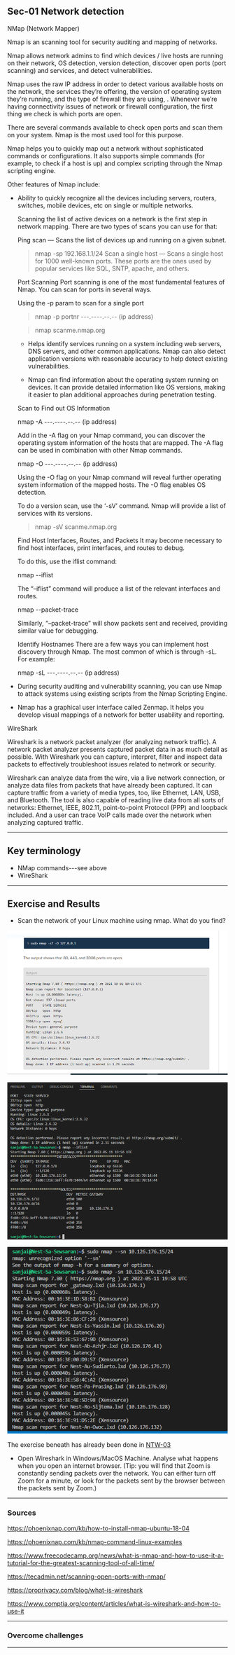 ## Sec-01 Network detection

NMap (Network Mapper)

Nmap is an scanning tool for security auditing and mapping of networks. 

Nmap allows network admins to find which devices / live hosts are running on their network, OS detection, version detection, discover open ports (port scanning) and services, and detect vulnerabilities.

Nmap uses the raw IP address in order to detect various available hosts on the network, the services they’re offering, the version of operating system they’re running, and the type of firewall they are using, . Whenever we’re having connectivity issues of network or firewall configuration, the first thing we check is which ports are open.

There are several commands available to check open ports and scan them on your system. Nmap is the most used tool for this purpose. 


Nmap helps you to quickly map out a network without sophisticated commands or configurations. It also supports simple commands (for example, to check if a host is up) and complex scripting through the Nmap scripting engine.

Other features of Nmap include:

* Ability to quickly recognize all the devices including servers, routers, switches, mobile devices, etc on single or multiple networks.

    Scanning the list of active devices on a network is the first step in network mapping. There are two types of scans you can use for that:

    Ping scan — Scans the list of devices up and running on a given subnet.

    > nmap -sp 192.168.1.1/24
    Scan a single host — Scans a single host for 1000 well-known ports. These ports are the ones used by popular services like SQL, SNTP, apache, and others.

    Port Scanning
    Port scanning is one of the most fundamental features of Nmap. You can scan for ports in several ways.

    Using the -p param to scan for a single port
    > nmap -p portnr ---.----.--.-- (ip address)

    > nmap scanme.nmap.org

    * Helps identify services running on a system including web servers, DNS servers, and other common applications. Nmap can also detect application versions with reasonable accuracy to help detect existing vulnerabilities.

    * Nmap can find information about the operating system running on devices. It can provide detailed information like OS versions, making it easier to plan additional approaches during penetration testing.

    Scan to Find out OS Information

    nmap -A ---.----.--.-- (ip address)

    Add in the -A flag on your Nmap command, you can discover the operating system information of the hosts that are mapped. The -A flag can be used in combination with other Nmap commands.

    nmap -O ---.----.--.-- (ip address)

    Using the -O flag on your Nmap command will reveal further operating system information of the mapped hosts. The -O flag enables OS detection.

    To do a version scan, use the ‘-sV’ command. Nmap will provide a list of services with its versions.

    > nmap -sV scanme.nmap.org

    Find Host Interfaces, Routes, and Packets
    It may become necessary to find host interfaces, print interfaces, and routes to debug.

    To do this, use the iflist command:

    nmap --iflist

    The “–iflist” command will produce a list of the relevant interfaces and routes.

    nmap --packet-trace

    Similarly, “–packet-trace” will show packets sent and received, providing similar value for debugging.

    Identify Hostnames
    There are a few ways you can implement host discovery through Nmap. The most common of which is through -sL. For example:

    nmap -sL ---.----.--.-- (ip address)


* During security auditing and vulnerability scanning, you can use Nmap to attack systems using existing scripts from the Nmap Scripting Engine.
* Nmap has a graphical user interface called Zenmap. It helps you develop visual mappings of a network for better usability and reporting.

WireShark

Wireshark is a network packet analyzer (for analyzing network traffic). A network packet analyzer presents captured packet data in as much detail as possible. With Wireshark you can capture, interpret, filter and inspect data packets to effectively troubleshoot issues related to network or security.

Wireshark can analyze data from the wire, via a live network connection, or analyze data files from packets that have already been captured. It can capture traffic from a variety of media types, too, like Ethernet, LAN, USB, and Bluetooth. The tool is also capable of reading live data from all sorts of networks: Ethernet, IEEE, 802.11, point-to-point Protocol (PPP) and loopback included. And a user can trace VoIP calls made over the network when analyzing captured traffic.


***
## Key terminology

* NMap commands---see above 
* WireShark



***
## Exercise and Results

* Scan the network of your Linux machine using nmap. What do you find?

![alt text](../00_includes/Sec/Sec1/scan%20nr%20open%20ports%20met%20os%20%20Nmap%20commando.PNG)


![alt text](../00_includes/Sec/Sec1/route%20en%20host%20information.PNG)


![alt text](../00_includes/Sec/Sec1/overzicht%20iedereen.PNG)




The exercise beneath has already been done in [NTW-03](../02_Network_1/NTW-03.md)
* Open Wireshark in Windows/MacOS Machine. Analyse what happens when you open an internet browser. (Tip: you will find that Zoom is constantly sending packets over the network. You can either turn off Zoom for a minute, or look for the packets sent by the browser between the packets sent by Zoom.)
***
### Sources

https://phoenixnap.com/kb/how-to-install-nmap-ubuntu-18-04

https://phoenixnap.com/kb/nmap-command-linux-examples

https://www.freecodecamp.org/news/what-is-nmap-and-how-to-use-it-a-tutorial-for-the-greatest-scanning-tool-of-all-time/

https://tecadmin.net/scanning-open-ports-with-nmap/

https://proprivacy.com/blog/what-is-wireshark

https://www.comptia.org/content/articles/what-is-wireshark-and-how-to-use-it


***
### Overcome challenges

***





